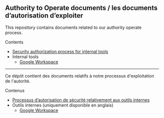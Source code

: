 ## Authority to Operate documents / les documents d’autorisation d’exploiter

This repository contains documents related to our authority operate process.

Contents

- [Security authorization process for internal tools](https://github.com/cds-snc/ato/blob/main/processes/internal_tools_process.md)
- Internal tools
  - [Google Workspace](https://github.com/cds-snc/ato/blob/main/internal_tools/google_workspace.md)

---

Ce dépôt contient des documents relatifs à notre processus d'exploitation de l'autorité.

Contenus

- [Processus d’autorisation de sécurité relativement aux outils internes](https://github.com/cds-snc/ato/blob/main/processes/processus_aux_outils_internes.md)
- Outils internes (uniquement disponible en anglais)
  - [Google Workspace](https://github.com/cds-snc/ato/blob/main/internal_tools/google_workspace.md)